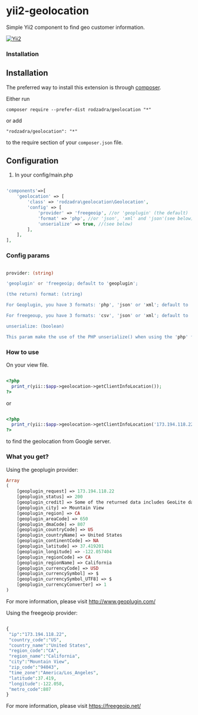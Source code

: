 yii2-geolocation
================

Simple Yii2 component to find geo customer information.

[![Yii2](https://img.shields.io/badge/Powered_by-Yii_Framework-green.svg?style=flat)](http://www.yiiframework.com/)


### Installation


Installation
------------

The preferred way to install this extension is through [composer](http://getcomposer.org/download/).

Either run

```
composer require --prefer-dist rodzadra/geolocation "*"
```

or add

```
"rodzadra/geolocation": "*"
```

to the require section of your `composer.json` file.

Configuration
---

1) In your config/main.php

```php

'components'=>[
    'geolocation' => [ 
        'class' => 'rodzadra\geolocation\Geolocation',
        'config' => [
            'provider' => 'freegeoip', //or 'geoplugin' (the default)
            'format' => 'php', //or 'json', 'xml' and 'json'(see below)
            'unserialize' => true, //(see below)
        ],
    ],
],

```

### Config params

```php

provider: (string)

'geoplugin' or 'freegeoip; default to 'geoplugin';

(the return) format: (string)

For Geoplugin, you have 3 formats: 'php', 'json' or 'xml'; default to 'php'

For freegeoup, you have 3 formats: 'csv', 'json' or 'xml'; default to 'json'.

unserialize: (boolean)

This param make the use of the PHP unserialize() when using the 'php' format;

```

### How to use

On your view file.

```php

<?php
  print_r(yii::$app->geolocation->getClientInfoLocation());
?>

```
or

```php

<?php
  print_r(yii::$app->geolocation->getClientInfoLocation('173.194.118.22'));
?>

```
to find the geolocation from Google server.

### What you get?

Using the geoplugin provider:

```php
Array
(
    [geoplugin_request] => 173.194.118.22
    [geoplugin_status] => 200
    [geoplugin_credit] => Some of the returned data includes GeoLite data created by MaxMind, available from http://www.maxmind.com.
    [geoplugin_city] => Mountain View
    [geoplugin_region] => CA
    [geoplugin_areaCode] => 650
    [geoplugin_dmaCode] => 807
    [geoplugin_countryCode] => US
    [geoplugin_countryName] => United States
    [geoplugin_continentCode] => NA
    [geoplugin_latitude] => 37.419201
    [geoplugin_longitude] => -122.057404
    [geoplugin_regionCode] => CA
    [geoplugin_regionName] => California
    [geoplugin_currencyCode] => USD
    [geoplugin_currencySymbol] => $
    [geoplugin_currencySymbol_UTF8] => $
    [geoplugin_currencyConverter] => 1
)
```
For more information, please visit http://www.geoplugin.com/

Using the freegeoip provider:

```php

{
 "ip":"173.194.118.22",
 "country_code":"US",
 "country_name":"United States",
 "region_code":"CA",
 "region_name":"California",
 "city":"Mountain View",
 "zip_code":"94043",
 "time_zone":"America/Los_Angeles",
 "latitude":37.419,
 "longitude":-122.058,
 "metro_code":807
}

```
For more information, please visit https://freegeoip.net/
